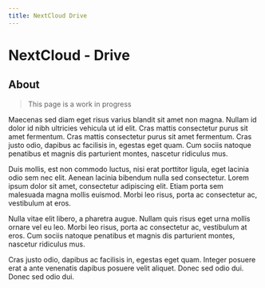 ```yaml
---
title: NextCloud Drive
---
```


# NextCloud - Drive

## About

> This page is a work in progress

Maecenas sed diam eget risus varius blandit sit amet non magna. Nullam id dolor id nibh ultricies vehicula ut id elit. Cras mattis consectetur purus sit amet fermentum. Cras mattis consectetur purus sit amet fermentum. Cras justo odio, dapibus ac facilisis in, egestas eget quam. Cum sociis natoque penatibus et magnis dis parturient montes, nascetur ridiculus mus.

Duis mollis, est non commodo luctus, nisi erat porttitor ligula, eget lacinia odio sem nec elit. Aenean lacinia bibendum nulla sed consectetur. Lorem ipsum dolor sit amet, consectetur adipiscing elit. Etiam porta sem malesuada magna mollis euismod. Morbi leo risus, porta ac consectetur ac, vestibulum at eros.

Nulla vitae elit libero, a pharetra augue. Nullam quis risus eget urna mollis ornare vel eu leo. Morbi leo risus, porta ac consectetur ac, vestibulum at eros. Cum sociis natoque penatibus et magnis dis parturient montes, nascetur ridiculus mus.

Cras justo odio, dapibus ac facilisis in, egestas eget quam. Integer posuere erat a ante venenatis dapibus posuere velit aliquet. Donec sed odio dui. Donec sed odio dui.
